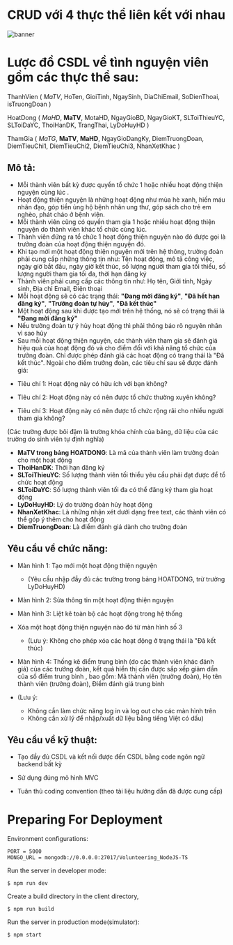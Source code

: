 # CRUD với 4 thực thể liên kết với nhau

![banner](https://i.ytimg.com/vi/Z6kt1N3Lx1c/maxresdefault.jpg)

# Lược đồ CSDL về tình nguyện viên gồm các thực thể sau:

ThanhVien ( _MaTV_, HoTen, GioiTinh, NgaySinh, DiaChiEmail, SoDienThoai, isTruongDoan )

HoatDong ( _MaHD_, **MaTV**, MotaHD, NgayGioBD, NgayGioKT, SLToiThieuYC, SLToiDaYC, ThoiHanDK, TrangThai, LyDoHuyHD )

ThamGia ( _MaTG_, **MaTV**, **MaHD**, NgayGioDangKy, DiemTruongDoan, DiemTieuChi1, DiemTieuChi2, DiemTieuChi3, NhanXetKhac )

## Mô tả:											
 - Mỗi thành viên bất kỳ được quyền tổ chức 1 hoặc nhiều hoạt động thiện nguyện cùng lúc	.											
 - Hoạt động thiện nguyện là những hoạt động như mùa hè xanh, hiến máu nhân đạo, góp tiền ủng hộ bệnh nhân ung thư, góp sách cho trẻ em nghèo, phát cháo ở bệnh viện.
 - Mỗi thành viên cũng có quyền tham gia 1 hoặc nhiều hoạt động thiện nguyện do thành viên khác tổ chức cùng lúc.			
 - Thành viên đứng ra tổ chức 1 hoạt động thiện nguyện nào đó được gọi là trưởng đoàn của hoạt động thiện nguyện đó.
 - Khi tạo mới một hoạt động thiện nguyện mới trên hệ thông, trưởng đoàn phải cung cấp những thông tin như: Tên hoạt động, mô tả công việc, ngày giờ bắt đầu, ngày giờ kết thúc, số lượng người tham gia tối thiểu, số lượng người tham gia tối đa, thời hạn đăng ký		
 - Thành viên phải cung cấp các thông tin như: Họ tên, Giới tính, Ngày sinh, Địa chỉ Email, Điện thoại											
 - Mỗi hoạt động sẽ có các trạng thái: **"Đang mời đăng ký"**, **"Đã hết hạn đăng ký"**, **"Trưởng đoàn tự hủy"**,  **"Đã kết thúc"**
 - Một hoạt động sau khi được tạo mới trên hệ thống, nó sẽ có trạng thái là **"Đang mời đăng ký"**
 - Nếu trưởng đoàn tự ý hủy hoạt động thì phải thông báo rõ nguyên nhân vì sao hủy
 - Sau mỗi hoạt động thiện nguyện, các thành viên tham gia sẽ đánh giá hiệu quả của hoạt động đó và cho điểm đối với khả năng tổ chức của trưởng đoàn. Chỉ được phép đánh giá các hoạt động có trạng thái là "Đã kết thúc". Ngoài cho điểm trưởng đoàn, các tiêu chí sau sẽ được đánh giá:			
 
+ Tiêu chí 1: Hoạt động này có hữu ích với bạn không?				

+ Tiêu chí 2: Hoạt động này có nên được tổ chức thường xuyên không?		

+ Tiêu chí 3: Hoạt động này có nên được tổ chức rộng rãi cho nhiều người tham gia không?

(Các trường được bôi đậm là trường khóa chính của bảng, dữ liệu của các trường do sinh viên tự định nghĩa)	
+ **MaTV trong bảng HOATDONG**: Là mã của thành viên làm trưởng đoàn cho một hoạt động		
+ **ThoiHanDK**: Thời hạn đăng ký								
+ **SLToiThieuYC**: Số lượng thành viên tối thiểu yêu cầu phải đạt được để tổ chức hoạt động
+ **SLToiDaYC**: Số lượng thành viên tối đa có thể đăng ký tham gia hoạt động	
+ **LyDoHuyHD**: Lý do trưởng đoàn hủy hoạt động
+ **NhanXetKhac**: Là những nhận xét dưới dạng free text, các thành viên có thể góp ý thêm cho hoạt động	
+ **DiemTruongDoan**: Là điểm đánh giá dành cho trưởng đoàn

## Yêu cầu về chức năng:		

- Màn hình 1: Tạo mới một hoạt động thiện nguyện 
    + (Yêu cầu nhập đầy đủ các trường trong bảng HOATDONG, trừ trường LyDoHuyHD)
    
- Màn hình 2: Sửa thông tin một hoạt động thiện nguyện

- Màn hình 3: Liệt kê toàn bộ các hoạt động trong hệ thống 

- Xóa một hoạt động thiện nguyện nào đó từ màn hình số 3 
    + (Lưu ý: Không cho phép xóa các hoạt động ở trạng thái là "Đã kết thúc)
    
- Màn hình 4: Thống kê điểm trung bình (do các thành viên khác đánh giá) của các trưởng đoàn, kết quả hiển thị cần được sắp xếp giảm dần của số điểm trung bình , bao gồm: Mã thành viên (trưởng đoàn), Họ tên thành viên (trưởng đoàn), Điểm đánh giá trung bình	
    
- (Lưu ý: 
    + Không cần làm chức năng log in và log out cho các màn hình trên	
    + Không cần xử lý để nhập/xuất dữ liệu bằng tiếng Việt có dấu)
    
## Yêu cầu về kỹ thuật: 

- Tạo đầy đủ CSDL và kết nối được đến CSDL bằng code ngôn ngữ backend bất kỳ

- Sử dụng đúng mô hình MVC

- Tuân thủ coding convention (theo tài liệu hướng dẫn đã được cung cấp)	

# Preparing For Deployment

Environment configurations:

```env
PORT = 5000
MONGO_URL = mongodb://0.0.0.0:27017/Volunteering_NodeJS-TS
```

Run the server in developer mode:

    $ npm run dev

Create a build directory in the client directory,

    $ npm run build

Run the server in production mode(simulator):

    $ npm start
